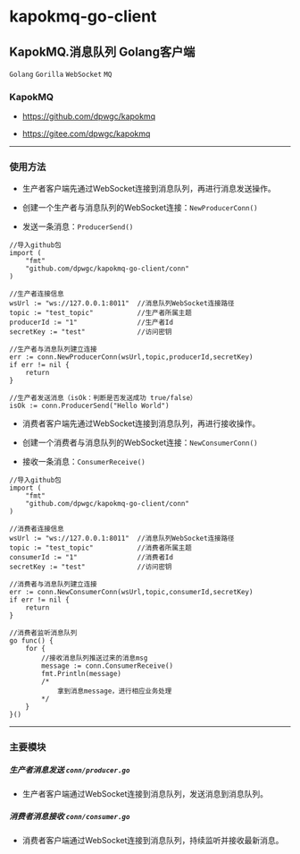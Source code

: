 # kapokmq-go-client

## KapokMQ.消息队列 Golang客户端

`Golang` `Gorilla` `WebSocket` `MQ`

### KapokMQ

* https://github.com/dpwgc/kapokmq

* https://gitee.com/dpwgc/kapokmq

***

### 使用方法

* 生产者客户端先通过WebSocket连接到消息队列，再进行消息发送操作。

* 创建一个生产者与消息队列的WebSocket连接：`NewProducerConn()`

* 发送一条消息：`ProducerSend()`

```
//导入github包
import (
	"fmt"
	"github.com/dpwgc/kapokmq-go-client/conn"
)

//生产者连接信息
wsUrl := "ws://127.0.0.1:8011"  //消息队列WebSocket连接路径
topic := "test_topic"           //生产者所属主题
producerId := "1"               //生产者Id
secretKey := "test"             //访问密钥

//生产者与消息队列建立连接
err := conn.NewProducerConn(wsUrl,topic,producerId,secretKey)
if err != nil {
	return
}

//生产者发送消息（isOk：判断是否发送成功 true/false）
isOk := conn.ProducerSend("Hello World")
```

* 消费者客户端先通过WebSocket连接到消息队列，再进行接收操作。

* 创建一个消费者与消息队列的WebSocket连接：`NewConsumerConn()`

* 接收一条消息：`ConsumerReceive()`

```
//导入github包
import (
	"fmt"
	"github.com/dpwgc/kapokmq-go-client/conn"
)

//消费者连接信息
wsUrl := "ws://127.0.0.1:8011"  //消息队列WebSocket连接路径
topic := "test_topic"           //消费者所属主题
consumerId := "1"               //消费者Id
secretKey := "test"             //访问密钥

//消费者与消息队列建立连接
err := conn.NewConsumerConn(wsUrl,topic,consumerId,secretKey)
if err != nil {
	return 
}

//消费者监听消息队列
go func() {
	for {
		//接收消息队列推送过来的消息msg
		message := conn.ConsumerReceive()
		fmt.Println(message)
		/*
			拿到消息message，进行相应业务处理
		*/
	}
}()
```

***

### 主要模块

##### 生产者消息发送 `conn/producer.go`

* 生产者客户端通过WebSocket连接到消息队列，发送消息到消息队列。

##### 消费者消息接收 `conn/consumer.go`

* 消费者客户端通过WebSocket连接到消息队列，持续监听并接收最新消息。



